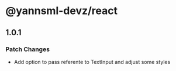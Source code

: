 # @yannsml-devz/react

## 1.0.1

### Patch Changes

- Add option to pass referente to TextInput and adjust some styles
